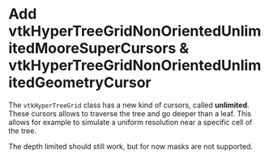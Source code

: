 # Add vtkHyperTreeGridNonOrientedUnlimitedMooreSuperCursors & vtkHyperTreeGridNonOrientedUnlimitedGeometryCursor

The `vtkHyperTreeGrid` class has a new kind of cursors, called
**unlimited**. These cursors allows to traverse the tree and go deeper than
a leaf. This allows for example to simulate a uniform resolution near a specific
cell of the tree.

The depth limited should still work, but for now masks are not supported.
